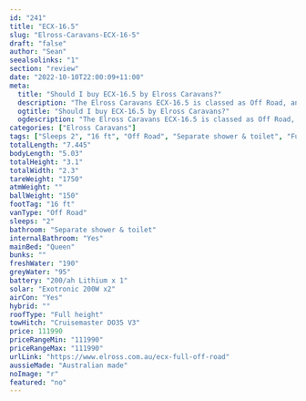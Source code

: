 ```yaml
---
id: "241"
title: "ECX-16.5"
slug: "Elross-Caravans-ECX-16-5"
draft: "false"
author: "Sean"
seealsolinks: "1"
section: "review"
date: "2022-10-10T22:00:09+11:00"
meta:
  title: "Should I buy ECX-16.5 by Elross Caravans?"
  description: "The Elross Caravans ECX-16.5 is classed as Off Road, and sleeps 2 people. It is Australian made and comes in at 16 ft. It generally has Separate shower & toilet."
  ogtitle: "Should I buy ECX-16.5 by Elross Caravans?"
  ogdescription: "The Elross Caravans ECX-16.5 is classed as Off Road, and sleeps 2 people. It is Australian made and comes in at 16 ft. It generally has Separate shower & toilet."
categories: ["Elross Caravans"]
tags: ["Sleeps 2", "16 ft", "Off Road", "Separate shower & toilet", "Full height", "Over 100k", "Australian made"]
totalLength: "7.445"
bodyLength: "5.03"
totalHeight: "3.1"
totalWidth: "2.3"
tareWeight: "1750"
atmWeight: ""
ballWeight: "150"
footTag: "16 ft"
vanType: "Off Road"
sleeps: "2"
bathroom: "Separate shower & toilet"
internalBathroom: "Yes"
mainBed: "Queen"
bunks: ""
freshWater: "190"
greyWater: "95"
battery: "200/ah Lithium x 1"
solar: "Exotronic 200W x2"
airCon: "Yes"
hybrid: ""
roofType: "Full height"
towHitch: "Cruisemaster DO35 V3"
price: 111990
priceRangeMin: "111990"
priceRangeMax: "111990"
urlLink: "https://www.elross.com.au/ecx-full-off-road"
aussieMade: "Australian made"
noImage: "r"
featured: "no"
---
```

